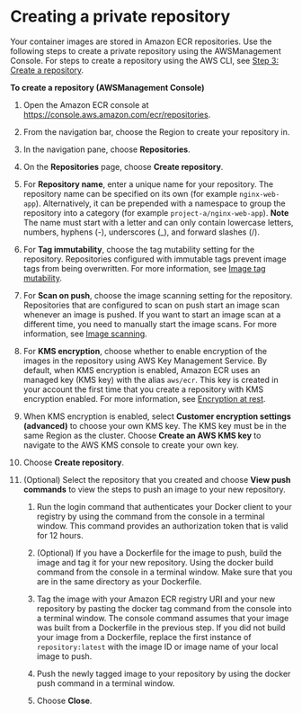 # Creating a private repository<a name="repository-create"></a>

Your container images are stored in Amazon ECR repositories\. Use the following steps to create a private repository using the AWSManagement Console\. For steps to create a repository using the AWS CLI, see [Step 3: Create a repository](getting-started-cli.md#cli-create-repository)\.

**To create a repository \(AWSManagement Console\)**

1. Open the Amazon ECR console at [https://console\.aws\.amazon\.com/ecr/repositories](https://console.aws.amazon.com/ecr/repositories)\.

1. From the navigation bar, choose the Region to create your repository in\.

1. In the navigation pane, choose **Repositories**\.

1. On the **Repositories** page, choose **Create repository**\.

1. For **Repository name**, enter a unique name for your repository\. The repository name can be specified on its own \(for example `nginx-web-app`\)\. Alternatively, it can be prepended with a namespace to group the repository into a category \(for example `project-a/nginx-web-app`\)\.
**Note**  
The name must start with a letter and can only contain lowercase letters, numbers, hyphens \(\-\), underscores \(\_\), and forward slashes \(/\)\.

1. For **Tag immutability**, choose the tag mutability setting for the repository\. Repositories configured with immutable tags prevent image tags from being overwritten\. For more information, see [Image tag mutability](image-tag-mutability.md)\.

1. For **Scan on push**, choose the image scanning setting for the repository\. Repositories that are configured to scan on push start an image scan whenever an image is pushed\. If you want to start an image scan at a different time, you need to manually start the image scans\. For more information, see [Image scanning](image-scanning.md)\.

1. For **KMS encryption**, choose whether to enable encryption of the images in the repository using AWS Key Management Service\. By default, when KMS encryption is enabled, Amazon ECR uses an managed key \(KMS key\) with the alias `aws/ecr`\. This key is created in your account the first time that you create a repository with KMS encryption enabled\. For more information, see [Encryption at rest](encryption-at-rest.md)\.

1. When KMS encryption is enabled, select **Customer encryption settings \(advanced\)** to choose your own KMS key\. The KMS key must be in the same Region as the cluster\. Choose **Create an AWS KMS key** to navigate to the AWS KMS console to create your own key\.

1. Choose **Create repository**\.

1. \(Optional\) Select the repository that you created and choose **View push commands** to view the steps to push an image to your new repository\.

   1. Run the login command that authenticates your Docker client to your registry by using the command from the console in a terminal window\. This command provides an authorization token that is valid for 12 hours\.

   1. \(Optional\) If you have a Dockerfile for the image to push, build the image and tag it for your new repository\. Using the docker build command from the console in a terminal window\. Make sure that you are in the same directory as your Dockerfile\.

   1. Tag the image with your Amazon ECR registry URI and your new repository by pasting the docker tag command from the console into a terminal window\. The console command assumes that your image was built from a Dockerfile in the previous step\. If you did not build your image from a Dockerfile, replace the first instance of `repository:latest` with the image ID or image name of your local image to push\.

   1. Push the newly tagged image to your repository by using the docker push command in a terminal window\.

   1. Choose **Close**\.
